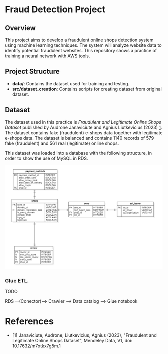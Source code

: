 # Fraud Detection Project

## Overview

This project aims to develop a fraudulent online shops detection system using machine learning techniques. The system will analyze website data to identify potential fraudulent websites. This repository shows a practice of training a neural network with AWS tools.

## Project Structure

* **data/**: Contains the dataset used for training and testing.
* **src/dataset_creation**: Contains scripts for creating dataset from original dataset.

## Dataset

The dataset used in this practice is *Fraudulent and Legitimate Online Shops Dataset* published by Audrone Janaviciute and Agnius Liutkevicius (2023) [1](#dataset_ref). The dataset contains fake (fraudulent) e-shops data together with legitimate e-shops data. The dataset is balanced and contains 1140 records of 579 fake (fraudulent) and 561 real (legitimate) online shops. 

This dataset was loaded into a database with the following structure, in order to show the use of MySQL in RDS.

![database model](./resources/database_model.png)

### Glue ETL.

TODO

RDS --(Conector)--> Crawler --> Data catalog --> Glue notebook

# References

- <a name="dataset_ref"></a> [1] Janaviciute, Audrone; Liutkevicius, Agnius (2023), "Fraudulent and Legitimate Online Shops Dataset", Mendeley Data, V1, doi: 10.17632/m7xtkx7g5m.1

